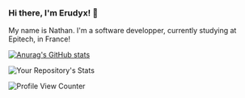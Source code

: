 ### Hi there, I'm Erudyx! 👋

My name is Nathan. I'm a software developper, currently studying at Epitech, in France!

[![Anurag's GitHub stats](https://github-readme-stats.vercel.app/api?username=anuraghazra)](https://github.com/anuraghazra/github-readme-stats)

![Your Repository's Stats](https://github-readme-stats.vercel.app/api/top-langs/?username=Erudyx&theme=blue-green)

![Profile View Counter](https://komarev.com/ghpvc/?username=Erudyx)
